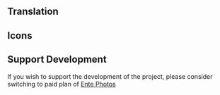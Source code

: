 ## Translation

## Icons

## Support Development

If you wish to support the development of the project, please consider switching
to paid plan of [Ente Photos](https://ente.io)
